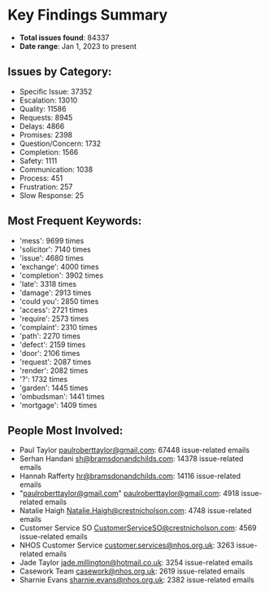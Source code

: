 # Key Findings Summary

- **Total issues found**: 84337
- **Date range**: Jan 1, 2023 to present

## Issues by Category:
- Specific Issue: 37352
- Escalation: 13010
- Quality: 11586
- Requests: 8945
- Delays: 4866
- Promises: 2398
- Question/Concern: 1732
- Completion: 1566
- Safety: 1111
- Communication: 1038
- Process: 451
- Frustration: 257
- Slow Response: 25

## Most Frequent Keywords:
- 'mess': 9699 times
- 'solicitor': 7140 times
- 'issue': 4680 times
- 'exchange': 4000 times
- 'completion': 3902 times
- 'late': 3318 times
- 'damage': 2913 times
- 'could you': 2850 times
- 'access': 2721 times
- 'require': 2573 times
- 'complaint': 2310 times
- 'path': 2270 times
- 'defect': 2159 times
- 'door': 2106 times
- 'request': 2087 times
- 'render': 2082 times
- '?': 1732 times
- 'garden': 1445 times
- 'ombudsman': 1441 times
- 'mortgage': 1409 times

## People Most Involved:
- Paul Taylor <paulroberttaylor@gmail.com>: 67448 issue-related emails
- Serhan Handani <sh@bramsdonandchilds.com>: 14378 issue-related emails
- Hannah Rafferty <hr@bramsdonandchilds.com>: 14116 issue-related emails
- "paulroberttaylor@gmail.com" <paulroberttaylor@gmail.com>: 4918 issue-related emails
- Natalie Haigh <Natalie.Haigh@crestnicholson.com>: 4748 issue-related emails
- Customer Service SO <CustomerServiceSO@crestnicholson.com>: 4569 issue-related emails
- NHOS Customer Service <customer.services@nhos.org.uk>: 3263 issue-related emails
- Jade Taylor <jade.millington@hotmail.co.uk>: 3254 issue-related emails
- Casework Team <casework@nhos.org.uk>: 2619 issue-related emails
- Sharnie Evans <sharnie.evans@nhos.org.uk>: 2382 issue-related emails
